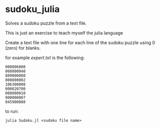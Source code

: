 # sudoku_julia
Solves a sudoku puzzle from a text file.

This is just an exercise to teach myself the julia language

Create a text file with one line for each line of the sudoku puzzle
using 0 (zero) for blanks.

for example *expert.txt* is the following:
```
000006800
060000040
809000080
000800002
106300000
000020700
008000010
900000007
045900080
```
to run:

`julia Sudoku.jl <sudoku file name>`

